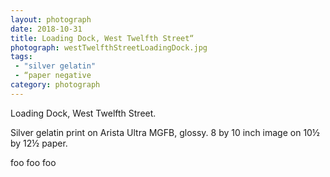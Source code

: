 ```yaml
---
layout: photograph
date: 2018-10-31
title: Loading Dock, West Twelfth Street“
photograph: westTwelfthStreetLoadingDock.jpg
tags: 
 - "silver gelatin"
 - “paper negative
category: photograph
---
```

Loading Dock, West Twelfth Street.

Silver gelatin print on Arista Ultra MGFB, glossy. 8 by 10 inch image on 10&frac12; by 12&frac12; paper.

foo foo foo

